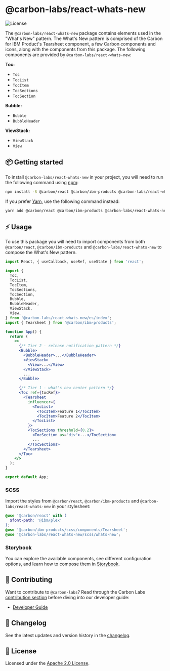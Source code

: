 # @carbon-labs/react-whats-new

<!-- Uncomment when released -->
<!-- ![npm version](https://img.shields.io/npm/v/@carbon-labs/react-whats-new)
 -->

![License](https://img.shields.io/github/license/carbon-design-system/carbon-labs)

The `@carbon-labs/react-whats-new` package contains elements used in the "What's
New" pattern. The What's New pattern is comprised of the Carbon for IBM
Product's Tearsheet component, a few Carbon components and icons, along with the
components from this package. The following components are provided by
`@carbon-labs/react-whats-new`:

**Toc:**

- `Toc`
- `TocList`
- `TocItem`
- `TocSections`
- `TocSection`

**Bubble:**

- `Bubble`
- `BubbleHeader`

**ViewStack:**

- `ViewStack`
- `View`

## 📦 Getting started

To install `@carbon-labs/react-whats-new` in your project, you will need to run
the following command using [npm](https://www.npmjs.com/):

```bash
npm install -S @carbon/react @carbon/ibm-products @carbon-labs/react-whats-new
```

If you prefer [Yarn](https://yarnpkg.com/en/), use the following command
instead:

```bash
yarn add @carbon/react @carbon/ibm-products @carbon-labs/react-whats-new
```

## ⚡ Usage

To use this package you will need to import components from both
`@carbon/react`, `@carbon/ibm-products` and `@carbon-labs/react-whats-new` to
compose the What's New pattern.

```jsx
import React, { useCallback, useRef, useState } from 'react';

import {
  Toc,
  TocList,
  TocItem,
  TocSections,
  TocSection,
  Bubble,
  BubbleHeader,
  ViewStack,
  View,
} from '@carbon-labs/react-whats-new/es/index';
import { Tearsheet } from '@carbon/ibm-products';

function App() {
  return (
    <>
      {/* Tier 2 - release notification pattern */}
      <Bubble>
        <BubbleHeader>...</BubbleHeader>
        <ViewStack>
          <View>...</View>
        </ViewStack>
        ...
      </Bubble>

      {/* Tier 1 - what's new center pattern */}
      <Toc ref={tocRef}>
        <Tearsheet
          influencer={
            <TocList>
              <TocItem>Feature 1</TocItem>
              <TocItem>Feature 2</TocItem>
            </TocList>
          }>
          <TocSections threshold={0.2}>
            <TocSection as="div">...</TocSection>
            ...
          </TocSections>
        </Tearsheet>
      </Toc>
    </>
  );
}

export default App;
```

### SCSS

Import the styles from `@carbon/react`, `@carbon/ibm-products` and
`@carbon-labs/react-whats-new` in your stylesheet:

```scss
@use '@carbon/react' with (
  $font-path: '@ibm/plex'
);
@use '@carbon/ibm-products/scss/components/Tearsheet';
@use '@carbon-labs/react-whats-new/scss/whats-new';
```

### Storybook

You can explore the available components, see different configuration options,
and learn how to compose them in
[Storybook](https://labs.carbondesignsystem.com/?path=/docs/components-whatsnew--overview).

## 🙌 Contributing

Want to contribute to `@carbon-labs`? Read through the Carbon Labs
[contribution section](https://pages.github.ibm.com/carbon/ibm-products/contributing/carbon-labs/#carbon-labs-in-code)
before diving into our developer guide:

- [Developer Guide](https://github.com/carbon-design-system/carbon-labs/blob/main/docs/developing.md)

## 📖 Changelog

See the latest updates and version history in the
[changelog](https://github.com/carbon-design-system/carbon-labs/blob/main/packages/react/src/components/WhatsNew/CHANGELOG.md).

## 📝 License

Licensed under the
[Apache 2.0 License](https://github.com/carbon-design-system/carbon-labs/blob/main/LICENSE).

<!-- Uncomment when telemetry added -->

<!--
## <picture><source height="20" width="20" media="(prefers-color-scheme: dark)" srcset="https://raw.githubusercontent.com/ibm-telemetry/telemetry-js/main/docs/images/ibm-telemetry-dark.svg"><source height="20" width="20" media="(prefers-color-scheme: light)" srcset="https://raw.githubusercontent.com/ibm-telemetry/telemetry-js/main/docs/images/ibm-telemetry-light.svg"><img height="20" width="20" alt="IBM Telemetry" src="https://raw.githubusercontent.com/ibm-telemetry/telemetry-js/main/docs/images/ibm-telemetry-light.svg"></picture> IBM Telemetry

This package uses IBM Telemetry to collect de-identified and anonymized metrics
data. By installing this package as a dependency you are agreeing to telemetry
collection. To opt out, see
[Opting out of IBM Telemetry data collection](https://github.com/ibm-telemetry/telemetry-js/tree/main#opting-out-of-ibm-telemetry-data-collection).
For more information on the data being collected, please see the
[IBM Telemetry documentation](https://github.com/ibm-telemetry/telemetry-js/tree/main#ibm-telemetry-collection-basics). -->
